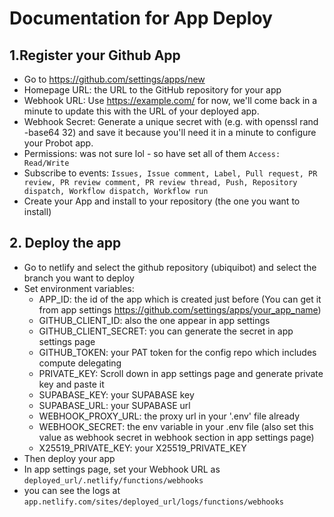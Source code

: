 # Documentation for App Deploy

## 1.Register your Github App

- Go to https://github.com/settings/apps/new
- Homepage URL: the URL to the GitHub repository for your app
- Webhook URL: Use https://example.com/ for now, we'll come back in a minute to update this with the URL of your deployed app.
- Webhook Secret: Generate a unique secret with (e.g. with openssl rand -base64 32) and save it because you'll need it in a minute to configure your Probot app.
- Permissions: was not sure lol - so have set all of them `Access: Read/Write`
- Subscribe to events: `Issues, Issue comment, Label, Pull request, PR review, PR review comment, PR review thread, Push, Repository dispatch, Workflow dispatch, Workflow run`
- Create your App and install to your repository (the one you want to install)

## 2. Deploy the app

- Go to netlify and select the github repository (ubiquibot) and select the branch you want to deploy
- Set environment variables:
  - APP_ID: the id of the app which is created just before (You can get it from app settings https://github.com/settings/apps/your_app_name)
  - GITHUB_CLIENT_ID: also the one appear in app settings
  - GITHUB_CLIENT_SECRET: you can generate the secret in app settings page
  - GITHUB_TOKEN: your PAT token for the config repo which includes compute delegating
  - PRIVATE_KEY: Scroll down in app settings page and generate private key and paste it
  - SUPABASE_KEY: your SUPABASE key
  - SUPABASE_URL: your SUPABASE url
  - WEBHOOK_PROXY_URL: the proxy url in your '.env' file already
  - WEBHOOK_SECRET: the env variable in your .env file (also set this value as webhook secret in webhook section in app settings page)
  - X25519_PRIVATE_KEY: your X25519_PRIVATE_KEY
- Then deploy your app
- In app settings page, set your Webhook URL as `deployed_url/.netlify/functions/webhooks`
- you can see the logs at `app.netlify.com/sites/deployed_url/logs/functions/webhooks`
